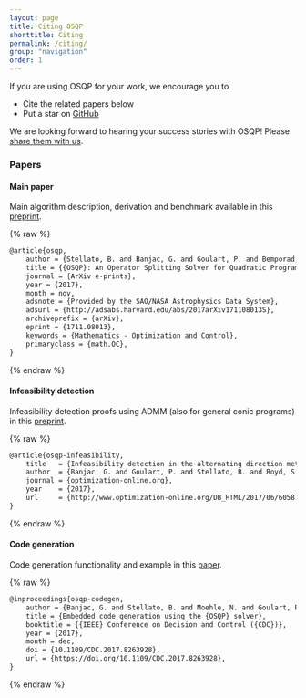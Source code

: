 ```yaml
---
layout: page
title: Citing OSQP
shorttitle: Citing
permalink: /citing/
group: "navigation"
order: 1
---
```


If you are using OSQP for your work, we encourage you to

* Cite the related papers below
* Put a star on <a class="github-button" href="https://github.com/oxfordcontrol/osqp" data-size="large" data-show-count="true" aria-label="Star oxfordcontrol/osqp on GitHub">GitHub</a>

We are looking forward to hearing your success stories with OSQP! Please [share them with us](mailto:bartolomeo.stellato@gmail.com).


### Papers

#### Main paper
Main algorithm description, derivation and benchmark available in this [preprint](https://arxiv.org/pdf/1711.08013.pdf).

{% raw %}
```latex
@article{osqp,
	author = {Stellato, B. and Banjac, G. and Goulart, P. and Bemporad, A. and Boyd, S.},
	title = {{OSQP}: An Operator Splitting Solver for Quadratic Programs},
	journal = {ArXiv e-prints},
	year = {2017},
	month = nov,
	adsnote = {Provided by the SAO/NASA Astrophysics Data System},
	adsurl = {http://adsabs.harvard.edu/abs/2017arXiv171108013S},
	archiveprefix = {arXiv},
	eprint = {1711.08013},
	keywords = {Mathematics - Optimization and Control},
	primaryclass = {math.OC},
}
```
{% endraw %}

#### Infeasibility detection
Infeasibility detection proofs using ADMM (also for general conic programs) in this [preprint](http://www.optimization-online.org/DB_FILE/2017/06/6058.pdf).

{% raw %}
```latex
@article{osqp-infeasibility,
	title   = {Infeasibility detection in the alternating direction method of multipliers for convex optimization},
	author  = {Banjac, G. and Goulart, P. and Stellato, B. and Boyd, S.},
	journal = {optimization-online.org},
	year    = {2017},
	url     = {http://www.optimization-online.org/DB_HTML/2017/06/6058.html},
}
```
{% endraw %}

#### Code generation
Code generation functionality and example in this [paper](http://stanford.edu/~boyd/papers/pdf/osqp_embedded.pdf).

{% raw %}
```latex
@inproceedings{osqp-codegen,
	author = {Banjac, G. and Stellato, B. and Moehle, N. and Goulart, P. and Bemporad, A. and Boyd, S.},
	title = {Embedded code generation using the {OSQP} solver},
	booktitle = {{IEEE} Conference on Decision and Control ({CDC})},
	year = {2017},
	month = dec,
	doi = {10.1109/CDC.2017.8263928},
	url = {https://doi.org/10.1109/CDC.2017.8263928},
}
```
{% endraw %}

